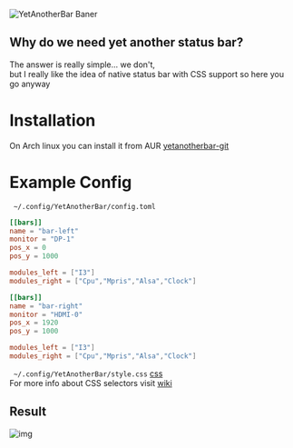 ![YetAnotherBar Baner](https://i.imgur.com/jqUkGuA.png)

## Why do we need yet another status bar?
The answer is really simple... we don't,  
but I really like the idea of native status bar with CSS support so here you go anyway

# Installation
On Arch linux you can install it from AUR [yetanotherbar-git](https://aur.archlinux.org/packages/yetanotherbar-git)

# Example Config
`` ~/.config/YetAnotherBar/config.toml``
```toml
[[bars]]
name = "bar-left"
monitor = "DP-1"
pos_x = 0
pos_y = 1000

modules_left = ["I3"]
modules_right = ["Cpu","Mpris","Alsa","Clock"]

[[bars]]
name = "bar-right"
monitor = "HDMI-0"
pos_x = 1920
pos_y = 1000

modules_left = ["I3"]
modules_right = ["Cpu","Mpris","Alsa","Clock"]
```
`` ~/.config/YetAnotherBar/style.css`` [css](https://github.com/PolyMeilex/YetAnotherBar/blob/master/src/style.css)  
For more info about CSS selectors visit [wiki](https://github.com/PolyMeilex/YetAnotherBar/wiki)
## Result
![img](https://i.imgur.com/GJ71oye.png)
